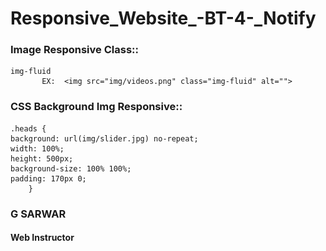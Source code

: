 # Responsive_Website_-BT-4-_Notify

### Image Responsive Class::
	img-fluid
           EX:  <img src="img/videos.png" class="img-fluid" alt="">


### CSS Background Img Responsive::
	.heads {
	background: url(img/slider.jpg) no-repeat;
	width: 100%;
	height: 500px;
	background-size: 100% 100%;
	padding: 170px 0;
		}
    
### G SARWAR
#### Web Instructor
